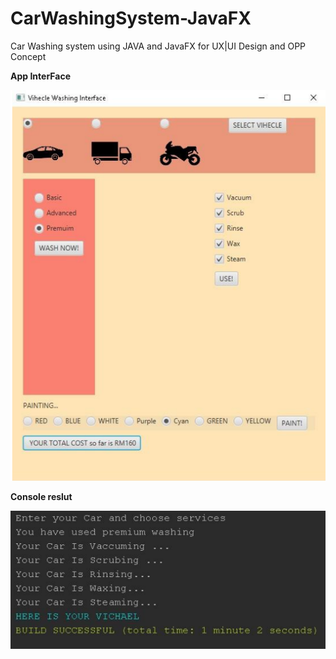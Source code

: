 # CarWashingSystem-JavaFX
Car Washing system using JAVA and JavaFX for UX|UI Design and OPP Concept


**App InterFace** 

![SpectreOra Arch Screenshot](./InterfacePage.png)


**Console reslut** 

![](./VehicleConsole.png)
